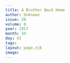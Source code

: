 ```yaml
---
title: A Brother Back Home
author: Unknown
issue: 29
volume: 8
year: 1917
month: 34
day: VI
tags:
layout: page.njk
image:
---
```



